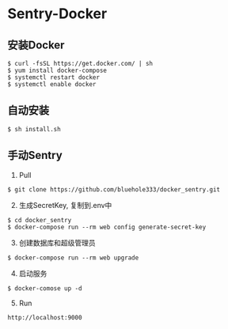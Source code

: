 # Sentry-Docker


## 安装Docker
```
$ curl -fsSL https://get.docker.com/ | sh
$ yum install docker-compose
$ systemctl restart docker
$ systemctl enable docker

```

## 自动安装


```
$ sh install.sh
```


## 手动Sentry

1. Pull

```
$ git clone https://github.com/bluehole333/docker_sentry.git
```

2. 生成SecretKey, 复制到.env中
```
$ cd docker_sentry
$ docker-compose run --rm web config generate-secret-key
```

3. 创建数据库和超级管理员
```
$ docker-compose run --rm web upgrade
```

4. 启动服务
```
$ docker-comose up -d
```

5. Run

```
http://localhost:9000 
```

